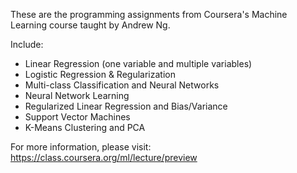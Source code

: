 These are the programming assignments from Coursera's Machine Learning course taught by Andrew Ng.

Include:
- Linear Regression (one variable and multiple variables)
- Logistic Regression & Regularization
- Multi-class Classification and Neural Networks
- Neural Network Learning
- Regularized Linear Regression and Bias/Variance
- Support Vector Machines
- K-Means Clustering and PCA



For more information, please visit:
https://class.coursera.org/ml/lecture/preview
